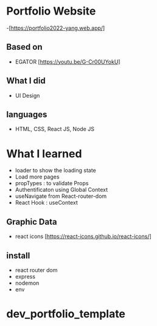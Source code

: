 # Portfolio Website

-[https://portfolio2022-yang.web.app/]

## Based on

- EGATOR [https://youtu.be/G-Cr00UYokU]

## What I did

- UI Design

## languages

- HTML, CSS, React JS, Node JS

# What I learned

- loader to show the loading state
- Load more pages
- propTypes : to validate Props
- Authentificaton using Global Context
- useNavigate from React-router-dom
- React Hook : useContext

## Graphic Data

- react icons [https://react-icons.github.io/react-icons/]

## install

- react router dom
- express
- nodemon
- env
# dev_portfolio_template
